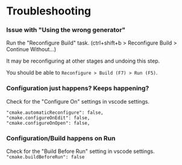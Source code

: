 # Troubleshooting

### Issue with "Using the wrong generator"
Run the "Reconfigure Build" task. (ctrl+shift+b > Reconfigure Build > Continue Without...)

It may be reconfiguring at other stages and undoing this step.

You should be able to `Reconfigure > Build (F7) > Run (F5)`.

### Configuration just happens? Keeps happening?
Check for the "Configure On" settings in vscode settings.

```
"cmake.automaticReconfigure": false,
"cmake.configureOnEdit": false,
"cmake.configureOnOpen": false,
```

### Configuration/Build happens on Run
Check for the "Build Before Run" setting in vscode settings.
`"cmake.buildBeforeRun": false`
